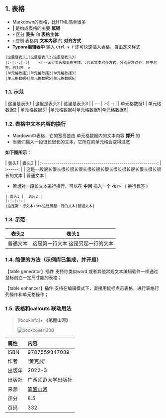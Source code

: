 ## 1. 表格

-   Markdown的表格，比HTML简单很多
-   **|** 是构成表格的主要 **框架**
-   **-** 区分 **表头** 和 **表格主体**
-   **:** 控制 表格内 **文本内容** 的 **对齐方式**
-   **Typora编辑器中** 输入 **`Ctrl + T`** 即可快速插入表格，自由定义样式

```text
|这里是表头1|这里是表头2|这里是表头3|
|:-|:-:|-:|    <!--区分表头和表格主体，:代表文本对齐方式，分别是左对齐，居中对齐，右对齐-->
|单元格数据1|单元格数据2|单元格数据3|
|单元格数据4|单元格数据5|单元格数据6|
```

### 1.1. 示范

| 这里是表头1 | 这里是表头2 | 这里是表头3 | | :-- | :-:| -: | | 单元格数据1 | 单元格数据2 | 单元格数据3 | |单元格数据4|单元格数据5|单元格数据6|
  

### 1.2. 表格中文本内容的换行

-   Mardown中表格，它的宽高是由 单元格数据内的文本内容 **撑开** 的
-   当我们输入一段很长很长的文本，它所在的单元格会变得过宽

**如下图所示：**

| 表头1 | 表头2 | | :----------------------------------------------------------: | :------: | | 这是一段很长很长很长很长很长很长很长很长很长很长很长很长很长很长的文本 | 普通文本 |

-   若想对一段长文本进行换行，可以在 **中间** 插入一个 **`<br>`** （ 换行标签 )

```text
| 表头1 |  表头2 |
|:-:|:-:|
|这是第一行文本<br>这是另起一行的文本|普通文本|
```

### 1.3. 示范

| 表头2 | 表头1 |
|:--------:|:------------------------------------:|
| 普通文本 | 这是第一行文本  这是另起一行的文本 |

### 1.4. 简便的方法（示例库已集成，并开启）
【table generator】插件
支持你类似word 或者其他常规文本编辑软件一样通过鼠标创立一定尺寸能的表格；

【table enhancer】插件
支持在编辑模式下，直接用鼠标点击表格，进行表格行列操作和单元格操作；

### 1.5. 表格和callouts 联动用法

> [!bookinfo]+ **《笔醒山河》**
>
> ![bookcover|200](https://img9.doubanio.com/view/subject/l/public/s34100176.jpg)
>
| 属性   | 内容                                       |
|:------ |:------------------------------------------ |
| ISBN   | 9787559847089                             |
| 作者   | '黄克武'                           |
| 出版年 | 2022-3                      | 
| 出版社 | 广西师范大学出版社                          |
| 来源   | [笔醒山河](https://book.douban.com/subject/35736994/) |
| 评分   |  8.5                            |
| 页码   | 332                        |

